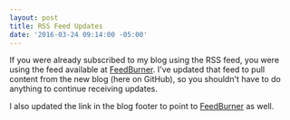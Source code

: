 ```yaml
---
layout: post
title: RSS Feed Updates
date: '2016-03-24 09:14:00 -05:00'
---
```


If you were already subscribed to my blog using the RSS feed, you were using the feed available at
[FeedBurner](http://feeds.feedburner.com/ScottDorman). I've updated that feed to pull content from the new blog (here on GitHub), so you shouldn't have to do anything to continue
receiving updates.

I also updated the link in the blog footer to point to [FeedBurner](http://feeds.feedburner.com/ScottDorman) as well.
